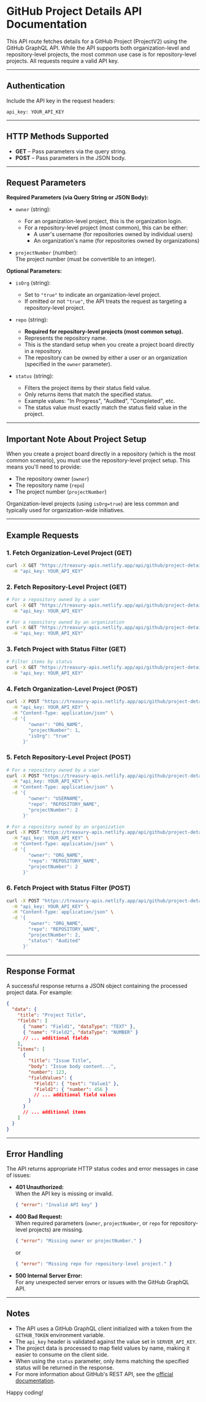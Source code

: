 # GitHub Project Details API Documentation

This API route fetches details for a GitHub Project (ProjectV2) using the GitHub GraphQL API. While the API supports both organization-level and repository-level projects, the most common use case is for repository-level projects. All requests require a valid API key.

---

## Authentication

Include the API key in the request headers:

```
api_key: YOUR_API_KEY
```

---

## HTTP Methods Supported

- **GET** – Pass parameters via the query string.
- **POST** – Pass parameters in the JSON body.

---

## Request Parameters

**Required Parameters (via Query String or JSON Body):**

- `owner` (string):  
  - For an organization-level project, this is the organization login.
  - For a repository-level project (most common), this can be either:
    - A user's username (for repositories owned by individual users)
    - An organization's name (for repositories owned by organizations)

- `projectNumber` (number):  
  The project number (must be convertible to an integer).

**Optional Parameters:**

- `isOrg` (string):  
  - Set to `"true"` to indicate an organization-level project.
  - If omitted or not `"true"`, the API treats the request as targeting a repository-level project.

- `repo` (string):  
  - **Required for repository-level projects (most common setup).**
  - Represents the repository name.
  - This is the standard setup when you create a project board directly in a repository.
  - The repository can be owned by either a user or an organization (specified in the `owner` parameter).

- `status` (string):
  - Filters the project items by their status field value.
  - Only returns items that match the specified status.
  - Example values: "In Progress", "Audited", "Completed", etc.
  - The status value must exactly match the status field value in the project.

---

## Important Note About Project Setup

When you create a project board directly in a repository (which is the most common scenario), you must use the repository-level project setup. This means you'll need to provide:
- The repository owner (`owner`)
- The repository name (`repo`)
- The project number (`projectNumber`)

Organization-level projects (using `isOrg=true`) are less common and typically used for organization-wide initiatives.

---

## Example Requests

### 1. Fetch Organization-Level Project (GET)

```bash
curl -X GET "https://treasury-apis.netlify.app/api/github/project-details?owner=ORG_NAME&projectNumber=1&isOrg=true" \
  -H "api_key: YOUR_API_KEY"
```

### 2. Fetch Repository-Level Project (GET)

```bash
# For a repository owned by a user
curl -X GET "https://treasury-apis.netlify.app/api/github/project-details?owner=USERNAME&repo=REPOSITORY_NAME&projectNumber=1" \
  -H "api_key: YOUR_API_KEY"

# For a repository owned by an organization
curl -X GET "https://treasury-apis.netlify.app/api/github/project-details?owner=ORG_NAME&repo=REPOSITORY_NAME&projectNumber=1" \
  -H "api_key: YOUR_API_KEY"
```

### 3. Fetch Project with Status Filter (GET)

```bash
# Filter items by status
curl -X GET "https://treasury-apis.netlify.app/api/github/project-details?owner=ORG_NAME&repo=REPOSITORY_NAME&projectNumber=1&status=Audited" \
  -H "api_key: YOUR_API_KEY"
```

### 4. Fetch Organization-Level Project (POST)

```bash
curl -X POST "https://treasury-apis.netlify.app/api/github/project-details" \
  -H "api_key: YOUR_API_KEY" \
  -H "Content-Type: application/json" \
  -d '{
        "owner": "ORG_NAME",
        "projectNumber": 1,
        "isOrg": "true"
      }'
```

### 5. Fetch Repository-Level Project (POST)

```bash
# For a repository owned by a user
curl -X POST "https://treasury-apis.netlify.app/api/github/project-details" \
  -H "api_key: YOUR_API_KEY" \
  -H "Content-Type: application/json" \
  -d '{
        "owner": "USERNAME",
        "repo": "REPOSITORY_NAME",
        "projectNumber": 2
      }'

# For a repository owned by an organization
curl -X POST "https://treasury-apis.netlify.app/api/github/project-details" \
  -H "api_key: YOUR_API_KEY" \
  -H "Content-Type: application/json" \
  -d '{
        "owner": "ORG_NAME",
        "repo": "REPOSITORY_NAME",
        "projectNumber": 2
      }'
```

### 6. Fetch Project with Status Filter (POST)

```bash
curl -X POST "https://treasury-apis.netlify.app/api/github/project-details" \
  -H "api_key: YOUR_API_KEY" \
  -H "Content-Type: application/json" \
  -d '{
        "owner": "ORG_NAME",
        "repo": "REPOSITORY_NAME",
        "projectNumber": 2,
        "status": "Audited"
      }'
```

---

## Response Format

A successful response returns a JSON object containing the processed project data. For example:

```json
{
  "data": {
    "title": "Project Title",
    "fields": [
      { "name": "Field1", "dataType": "TEXT" },
      { "name": "Field2", "dataType": "NUMBER" }
      // ... additional fields
    ],
    "items": [
      {
        "title": "Issue Title",
        "body": "Issue body content...",
        "number": 123,
        "fieldValues": {
          "Field1": { "text": "Value1" },
          "Field2": { "number": 456 }
          // ... additional field values
        }
      }
      // ... additional items
    ]
  }
}
```

---

## Error Handling

The API returns appropriate HTTP status codes and error messages in case of issues:

- **401 Unauthorized:**  
  When the API key is missing or invalid.
  
  ```json
  { "error": "Invalid API key" }
  ```

- **400 Bad Request:**  
  When required parameters (`owner`, `projectNumber`, or `repo` for repository-level projects) are missing.
  
  ```json
  { "error": "Missing owner or projectNumber." }
  ```
  
  or
  
  ```json
  { "error": "Missing repo for repository-level project." }
  ```

- **500 Internal Server Error:**  
  For any unexpected server errors or issues with the GitHub GraphQL API.

---

## Notes

- The API uses a GitHub GraphQL client initialized with a token from the `GITHUB_TOKEN` environment variable.
- The `api_key` header is validated against the value set in `SERVER_API_KEY`.
- The project data is processed to map field values by name, making it easier to consume on the client side.
- When using the `status` parameter, only items matching the specified status will be returned in the response.
- For more information about GitHub's REST API, see the [official documentation](https://docs.github.com/en/rest/using-the-rest-api/getting-started-with-the-rest-api?apiVersion=2022-11-28#http-method).

Happy coding!
